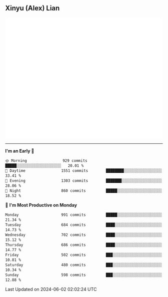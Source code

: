 ## Xinyu (Alex) Lian

!["Alex"](metrics-main.svg)

---
<!--START_SECTION:waka-->
**I'm an Early 🐤** 

```text
🌞 Morning                929 commits         █████░░░░░░░░░░░░░░░░░░░░   20.01 % 
🌆 Daytime                1551 commits        ████████░░░░░░░░░░░░░░░░░   33.41 % 
🌃 Evening                1303 commits        ███████░░░░░░░░░░░░░░░░░░   28.06 % 
🌙 Night                  860 commits         █████░░░░░░░░░░░░░░░░░░░░   18.52 % 
```
📅 **I'm Most Productive on Monday** 

```text
Monday                   991 commits         █████░░░░░░░░░░░░░░░░░░░░   21.34 % 
Tuesday                  684 commits         ████░░░░░░░░░░░░░░░░░░░░░   14.73 % 
Wednesday                702 commits         ████░░░░░░░░░░░░░░░░░░░░░   15.12 % 
Thursday                 686 commits         ████░░░░░░░░░░░░░░░░░░░░░   14.77 % 
Friday                   502 commits         ███░░░░░░░░░░░░░░░░░░░░░░   10.81 % 
Saturday                 480 commits         ███░░░░░░░░░░░░░░░░░░░░░░   10.34 % 
Sunday                   598 commits         ███░░░░░░░░░░░░░░░░░░░░░░   12.88 % 
```



 Last Updated on 2024-06-02 02:02:24 UTC
<!--END_SECTION:waka-->
